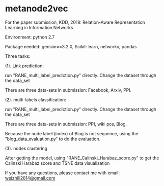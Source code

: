 # metanode2vec
For the paper submission, KDD, 2018: Relation-Aware Representation Learning in Information Networks

Environment: python 2.7

Package needed:
gensim==3.2.0,
Scikit-learn,
networkx,
pandas

Three tasks:

(1). Link prediction:

run "RANE_multi_label_prediction.py" directly. Change the dataset through the data_set

There are three data-sets in submission: Facebook, Arxiv, PPI.


(2). multi-labels classification:

run "RANE_multi_label_prediction.py" directly. Change the dataset through the data_set

There are three data-sets in submission: PPI, wiki pos, Blog.

Because the node label (index) of Blog is not sequence, using the "blog_data_evaluation.py" to do the evaluation.

(3). nodes clustering

After getting the model, using "RANE_Calinski_Harabaz_score.py" to get the Calinski Harabaz score and TSNE data visualization

If you have any questions, please contact me with email: weizhili2014@gmail.com